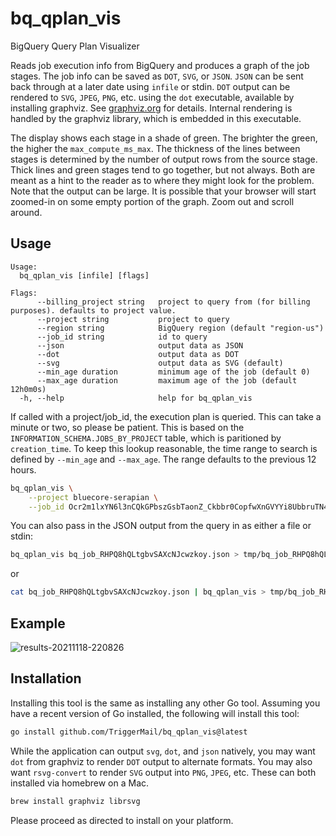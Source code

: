 # bq_qplan_vis

BigQuery Query Plan Visualizer

Reads job execution info from BigQuery and produces a graph of the job stages. The job info can be saved as `DOT`, `SVG`, or `JSON`. `JSON` can be sent back through at a later date using `infile` or stdin. `DOT` output can be rendered to `SVG`, `JPEG`, `PNG`, etc. using the `dot` executable, available by installing graphviz. See [graphviz.org](https://graphviz.org/download/) for details. Internal rendering is handled by the graphviz library, which is embedded in this executable.

The display shows each stage in a shade of green. The brighter the green, the higher the `max_compute_ms_max`. The thickness of the lines between stages is determined by the number of output rows from the source stage. Thick lines and green stages tend to go together, but not always. Both are meant as a hint to the reader as to where they might look for the problem. Note that the output can be large. It is possible that your browser will start zoomed-in on some empty portion of the graph. Zoom out and scroll around.

## Usage

```text
Usage:
  bq_qplan_vis [infile] [flags]

Flags:
      --billing_project string   project to query from (for billing purposes). defaults to project value.
      --project string           project to query
      --region string            BigQuery region (default "region-us")
      --job_id string            id to query
      --json                     output data as JSON
      --dot                      output data as DOT
      --svg                      output data as SVG (default)
      --min_age duration         minimum age of the job (default 0)
      --max_age duration         maximum age of the job (default 12h0m0s)
  -h, --help                     help for bq_qplan_vis
```

If called with a project/job_id, the execution plan is queried. This can take a minute or two, so please be patient. This is based on the `INFORMATION_SCHEMA.JOBS_BY_PROJECT` table, which is paritioned by `creation_time`. To keep this lookup reasonable, the time range to search is defined by `--min_age` and `--max_age`. The range defaults to the previous 12 hours.

```bash
bq_qplan_vis \
    --project bluecore-serapian \
    --job_id Ocr2m1lxYN6l3nCQkGPbszGsbTaonZ_Ckbbr0CopfwXnGVYYi8UbbruTN4iUtzkaOCqsfMiitskUwXI2NbiNsux_8L_PpolFfj4V0dF_oVysABxe10AYKx8LaZEmRgncKz9_z7_cyQSecCrez15bb0Qmi4ImhCaYmTbjunWpSvkgnc_aZTlL_2ZziLze4pfpzOH0BUDWqOvp0jMqFaV_hmimjDC9w3a_XqvSJrLQsQka0stVX4dhrWX3RZE_rAtO > tmp/Ocr2m1lxYN6l3nCQkGPbszGsbTaonZ.svg
```

You can also pass in the JSON output from the query in as either a file or stdin:

```bash
bq_qplan_vis bq_job_RHPQ8hQLtgbvSAXcNJcwzkoy.json > tmp/bq_job_RHPQ8hQLtgbvSAXcNJcwzkoy.svg
```

or

```bash
cat bq_job_RHPQ8hQLtgbvSAXcNJcwzkoy.json | bq_qplan_vis > tmp/bq_job_RHPQ8hQLtgbvSAXcNJcwzkoy.svg
```

## Example

![results-20211118-220826](example/results-20211118-220826.svg)

## Installation

Installing this tool is the same as installing any other Go tool. Assuming you have a recent version of Go installed, the following will install this tool:

````bash
go install github.com/TriggerMail/bq_qplan_vis@latest
````

While the application can output `svg`, `dot`, and `json` natively, you may want `dot` from graphviz to render `DOT` output to alternate formats. You may also want `rsvg-convert` to render `SVG` output into `PNG`, `JPEG`, etc. These can both installed via homebrew on a Mac.

```bash
brew install graphviz librsvg
```

Please proceed as directed to install on your platform.
